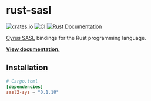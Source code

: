 # rust-sasl

[![crates.io](https://img.shields.io/crates/v/sasl2-sys.svg)](https://crates.io/crates/sasl2-sys)
[![CI](https://github.com/MaterializeInc/rust-sasl/workflows/CI/badge.svg)](https://github.com/MaterializeInc/rust-sasl/actions?query=workflow%3ACI+branch%3Amaster)
[![Rust Documentation](https://img.shields.io/badge/api-rustdoc-blue.svg)][docs]

[Cyrus SASL] bindings for the Rust programming language.

**[View documentation.][docs]**

## Installation

```toml
# Cargo.toml
[dependencies]
sasl2-sys = "0.1.18"
```

[Cyrus SASL]: https://www.cyrusimap.org/sasl/
[docs]: https://docs.rs/sasl2-sys/0.1.18/sasl2-sys
